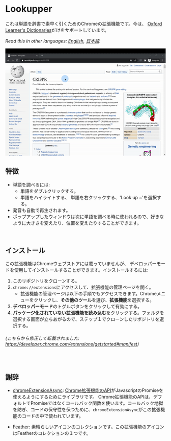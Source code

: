 # Lookupper
これは単語を辞書で素早く引くためのChromeの拡張機能です。今は、 [Oxford Learner's Dictionaries](https://www.oxfordlearnersdictionaries.com/)だけをサポートしています。

*Read this in other languages: [English](README.md), [日本語](README.ja.md).*

<img src="demo/lookupper_demo.gif" alt="Lookupper gif">
<br/>

## 特徴
- 単語を調べるには:
    - 単語をダブルクリックする。
    - 単語をハイライトする、 単語を右クリックする、'Look up ~'を選択する。
- 発音も自動で再生されます。
- ポップアップしたウィンドウは次に単語を調べる時に使われるので、好きなように大きさを変えたり、位置を変えたりすることができます。

<br/>

## インストール
この拡張機能はChromeウェブストアには載っていませんが、 デベロッパーモードを使用してインストールすることができます。インストールするには:

1. このリポジトリをクローンする。
2. `chrome://extensions`にアクセスして、拡張機能の管理ページを開く。
    - 拡張機能の管理ページは以下の手順でもアクセスできます。Chromeメニューをクリックし、**その他のツール**を選び、**拡張機能**を選択する。
3. **デベロッパーモード**のトグルボタンをクリックして有効にする。
4. **パッケージ化されていない拡張機能を読み込む**をクリックする。フォルダを選択する画面が立ちあがるので、ステップ１でクローンしたリポジトリを選択する。

###### (_こちらから修正して転載されました: https://developer.chrome.com/extensions/getstarted#manifest_)

<br/>

## 謝辞
- [chromeExtensionAsync](https://github.com/KeithHenry/chromeExtensionAsync): [Chrome拡張機能のAPI](https://developer.chrome.com/extensions)がJavascriptのPromiseを使えるようにするためにライブラリです。 Chrome拡張機能のAPIは、デフォルトでPromiseではなくコールバック関数を使います。コールバック地獄を防ぎ、コードの保守性を保つために、`chromeExtensionAsync`がこの拡張機能のコードの中で使われています。

- [Feather](https://github.com/feathericons/feather): 素晴らしいアイコンのコレクションです。この拡張機能のアイコンはFeatherのコレクションの１つです。
